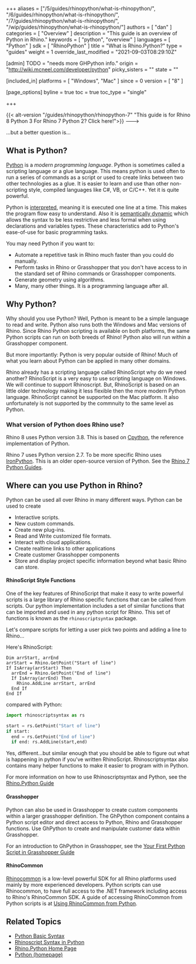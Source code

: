 +++
aliases = ["/5/guides/rhinopython/what-is-rhinopython/", "/6/guides/rhinopython/what-is-rhinopython/", "/7/guides/rhinopython/what-is-rhinopython/", "/wip/guides/rhinopython/what-is-rhinopython/"]
authors = [ "dan" ]
categories = [ "Overview" ]
description = "This guide is an overview of Python in Rhino."
keywords = [ "python", "overview" ]
languages = [ "Python" ]
sdk = [ "RhinoPython" ]
title = "What is Rhino.Python?"
type = "guides"
weight = 1
override_last_modified = "2021-09-03T08:29:10Z"

[admin]
TODO = "needs more GHPython info."
origin = "http://wiki.mcneel.com/developer/python"
picky_sisters = ""
state = ""

[included_in]
platforms = [ "Windows", "Mac" ]
since = 0
version = [ "8" ]

[page_options]
byline = true
toc = true
toc_type = "single"

+++

<!--->
 {{< alt-version "/guides/rhinopython/rhinopython-7" "This guide is for Rhino 8 Python 3  For Rhino 7 Python 2? Click here!">}}
--->
...but a better question is...

## What is Python?

[Python](https://www.python.org/) is a *modern programming language*. Python is sometimes called a scripting language or a glue language.  This means python is used often to run a series of commands as a script or used to create links between two other technologies as a glue. It is easier to learn and use than other non-scripting style, compiled languages like C#, VB, or C/C++.  Yet it is quite powerful.

Python is [interpreted](https://en.wikipedia.org/wiki/Programming_language_implementation), meaning it is executed one line at a time.  This makes the program flow easy to understand.  Also it is [semantically dynamic](https://en.wikipedia.org/wiki/Programming_language#Static_versus_dynamic_typing) which allows the syntax to be less restrictive and less formal when using declarations and variables types.  These characteristics add to Python's ease-of-use for basic programming tasks.

You may need Python if you want to:

- Automate a repetitive task in Rhino much faster than you could do manually.
- Perform tasks in Rhino or Grasshopper that you don't have access to in the standard set of Rhino commands or Grasshopper components.
- Generate geometry using algorithms.
- Many, many other things.  It is a programming language after all.

## Why Python?

Why should you use Python?  Well, Python is meant to be a simple language to read and write. Python also runs both the Windows and Mac versions of Rhino.  Since Rhino Python scripting is available on both platforms, the same Python scripts can run on both breeds of Rhino! Python also will run within a Grasshopper component.

But more importantly: Python is very popular outside of Rhino! Much of what you learn about Python can be applied in many other domains.

Rhino already has a scripting language called RhinoScript why do we need another?  RhinoScript is a very easy to use scripting language on Windows. We will continue to support Rhinoscript.  But, RhinoScript is based on an little older technology making it less flexible then the more modern Python language. RhinoScript cannot be supported on the Mac platform.  It also unfortunately is not supported by the commnuity to the same level as Python.

### What version of Python does Rhino use?

Rhino 8 uses Python version 3.8. This is based on [Cpython](https://www.python.org/), the reference implementation of Python. 

Rhino 7 uses Python version 2.7. To be more specific Rhino uses [IronPython](http://ironpython.net/). This is an older open-source version of Python. See the [Rhino 7 Python Guides](/guides/rhinopython/rhinopython-7/).

## Where can you use Python in Rhino?

Python can be used all over Rhino in many different ways. Python can be used to create

- Interactive scripts.
- New custom commands.
- Create new plug-ins.
- Read and Write customized file formats.
- Interact with cloud applications.
- Create realtime links to other applications
- Create customer Grasshopper components
- Store and display project specific information beyond what basic Rhino can store.

#### RhinoScript Style Functions

One of the key features of RhinoScript that make it easy to write powerful scripts is a large library of Rhino specific functions that can be called from scripts.  Our python implementation includes a set of similar functions that can be imported and used in any python script for Rhino.  This set of functions is known as the `rhinoscriptsyntax` package.

Let's compare scripts for letting a user pick two points and adding a line to Rhino...

Here's RhinoScript:

```vbnet
Dim arrStart, arrEnd
arrStart = Rhino.GetPoint("Start of line")
If IsArray(arrStart) Then
  arrEnd = Rhino.GetPoint("End of line")
  If IsArray(arrEnd) Then
    Rhino.AddLine arrStart, arrEnd
  End If
End If
```

compared with Python:

```py
import rhinoscriptsyntax as rs

start = rs.GetPoint("Start of line")
if start:
  end = rs.GetPoint("End of line")
  if end: rs.AddLine(start,end)
```

Yes, different...but similar enough that you should be able to figure out what is happening in python if you've written RhinoScript. Rhinoscriptsyntax also contains many helper functions to make it easier to program with in Python.

For more information on how to use Rhinoscriptsyntax and Python, see the [Rhino.Python Guide](/guides/rhinopython/)


#### Grasshopper

Python can also be used in Grasshopper to create custom components within a larger grasshopper definition. The GhPython component contains a Python script editor and direct access to Python, Rhino and Grasshopper functions.  Use GhPython to create and manipulate customer data within Grasshopper.

For an introduction to GhPython in Grasshopper, see the [Your First Python Script in Grasshopper Guide](/guides/rhinopython/your-first-python-script-in-grasshopper)

#### RhinoCommon

[Rhinocommon](/guides/rhinopython/what-is-rhinocommon/) is a low-level powerful SDK for all Rhino platforms used mainly by more experienced developers.  Python scripts can use Rhinocommon, to have full access to the .NET framework including access to Rhino's RhinoCommon SDK.  A guide of accessing RhinoCommon from Python scripts is at [Using RhinoCommon from Python](/guides/rhinopython/using-rhinocommon-from-python).

## Related Topics

- [Python Basic Syntax](/guides/rhinopython/python-statements/)
- [Rhinoscript Syntax in Python](/guides/rhinopython/python-rhinoscriptsyntax-introduction/)
- [Rhino.Python Home Page](/guides/rhinopython/)
- [Python (homepage)](https://www.python.org/)

